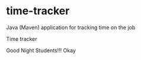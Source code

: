 # time-tracker
Java (Maven) application for tracking time on the job

Time tracker

Good Night Students!!! Okay
